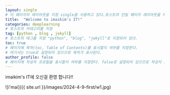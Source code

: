 ```yaml
---
layout: single
# 이 페이지의 레이아웃을 지정 single을 사용하고 있다.포스트의 단일 페이지 레이아웃을 의미한다.
title:  "Welcome to imaikim's IT!"
categories: deeplearning
# 포스트의 카테고리를 지정
tag: [python , blog , jekyll]
# 포스트의 태그를 지정 "python", "blog", "jekyll"로 지정되어 있다.
toc: true
# 페이지에 목차(toc, Table of Contents)를 표시할지 여부를 지정한다. 
# 여기서는 true로 설정되어 있으므로 목차가 표시된다.
author_profile: false
# 페이지에 작성자 프로필을 표시할지 여부를 지정한다. false로 설정되어 있으므로 작성자 프로필이 표시되지 않는다.
---
```


imaikim's IT에 오신걸 환영 합니다!!

![i'mai]({{ site.url }}/images/2024-4-9-first/w1.jpg)
<!-- 이미지에 대한 대체 텍스트를 지정합니다. 여기서 "i'mai"라는 텍스트가 이미지가 로드되지 못했을 때 대신 표시됩니다. -->
<!-- 중괄호로 둘러싸인 {{ site.url }}는 Jekyll에서 사용되는 변수로, 사이트의 URL을 의미한다.
 /images/2024-4-9-first/w1.jpg는 이미지 파일의 경로를 지정한다. -->
